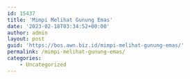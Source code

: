 ```yaml
---
id: 15437
title: 'Mimpi Melihat Gunung Emas'
date: '2023-02-18T03:34:52+00:00'
author: admin
layout: post
guid: 'https://bos.awn.biz.id/mimpi-melihat-gunung-emas/'
permalink: /mimpi-melihat-gunung-emas/
categories:
    - Uncategorized
---
```


